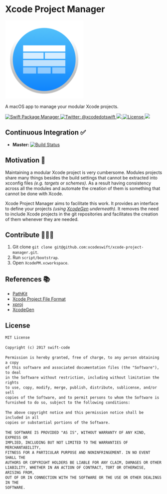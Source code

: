 # Xcode Project Manager

<img src="/Assets/Logo.png" width="250"/>

A macOS app to manage your modular Xcode projects.

<a href="https://swift.org/package-manager">
<img src="https://img.shields.io/badge/spm-compatible-brightgreen.svg?style=flat" alt="Swift Package Manager"/>
</a>
<a href="https://twitter.com/xcodedotswift">
  <img src="https://img.shields.io/badge/contact-@xcodedotswift-blue.svg?style=flat" alt="Twitter: @xcodedotswift" />
</a>
<a href="https://github.com/xcodeswift/xcode-project-manager/releases">
  <img src="https://img.shields.io/github/release/xcodeswift/xcode-project-manager.svg"/>
</a>
<a href="https://opensource.org/licenses/MIT">
  <img src="https://img.shields.io/badge/License-MIT-yellow.svg" alt="License" />
</a>
<a href="http://xcodeswift.herokuapp.com/">
  <img src="https://xcodeswift.herokuapp.com/badge.svg">
</a>

## Continuous Integration ✅

- **Master:** [![Build Status](https://travis-ci.org/xcodeswift/xcode-project-manager.svg?branch=master)](https://travis-ci.org/xcodeswift/xcode-project-manager)

## Motivation 💅
Maintaining a modular Xcode project is very cumbersome. Modules projects share many things besides the build settings that cannot be extracted into xcconfig files *(e.g. targets or schemes)*. As a result having consistency across all the modules and automate the creation of them is something that cannot be done with Xcode.

Xcode Project Manager aims to facilitate this work. It provides an interface to define your projects *(using [XcodeGen](https://github.com/yonaskolb/XcodeGen) underneath)*. It removes the need to include Xcode projects in the git repositories and facilitates the creation of them whenever they are needed.


## Contribute 👨‍👩‍👧

1. Git clone `git clone git@github.com:xcodeswift/xcode-project-manager.git`.
2. Run `script/bootstrap`.
3. Open `XcodePM.xcworkspace`.


## References 📚

- [PathKit](https://github.com/kylef/PathKit)
- [Xcode Project File Format](http://www.monobjc.net/xcode-project-file-format.html)
- [xproj](https://github.com/xcodeswift/xcproj)
- [XcodeGen](https://github.com/yonaskolb/xcodegen)


## License

```
MIT License

Copyright (c) 2017 swift-code

Permission is hereby granted, free of charge, to any person obtaining a copy
of this software and associated documentation files (the "Software"), to deal
in the Software without restriction, including without limitation the rights
to use, copy, modify, merge, publish, distribute, sublicense, and/or sell
copies of the Software, and to permit persons to whom the Software is
furnished to do so, subject to the following conditions:

The above copyright notice and this permission notice shall be included in all
copies or substantial portions of the Software.

THE SOFTWARE IS PROVIDED "AS IS", WITHOUT WARRANTY OF ANY KIND, EXPRESS OR
IMPLIED, INCLUDING BUT NOT LIMITED TO THE WARRANTIES OF MERCHANTABILITY,
FITNESS FOR A PARTICULAR PURPOSE AND NONINFRINGEMENT. IN NO EVENT SHALL THE
AUTHORS OR COPYRIGHT HOLDERS BE LIABLE FOR ANY CLAIM, DAMAGES OR OTHER
LIABILITY, WHETHER IN AN ACTION OF CONTRACT, TORT OR OTHERWISE, ARISING FROM,
OUT OF OR IN CONNECTION WITH THE SOFTWARE OR THE USE OR OTHER DEALINGS IN THE
SOFTWARE.
```
